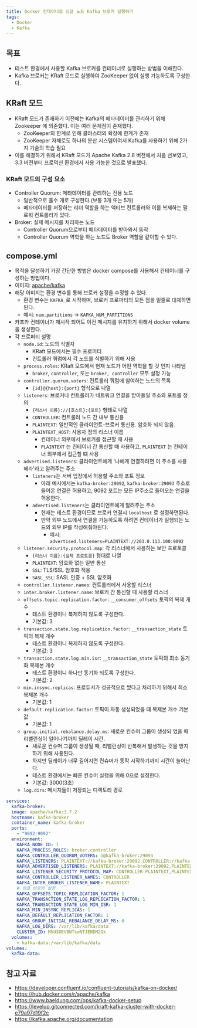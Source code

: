 ```yaml
---
title: Docker 컨테이너로 싱글 노드 Kafka 브로커 실행하기
tags:
  - Docker
  - Kafka
---
```

## 목표

- 테스트 환경에서 사용할 Kafka 브로커를 컨테이너로 실행하는 방법을 이해한다.
- Kafka 브로커는 KRaft 모드로 실행하여 ZooKeeper 없이 실행 가능하도록 구성한다.

## KRaft 모드

- KRaft 모드가 존재하기 이전에는 Kafka의 메타데이터를 관리하기 위해 Zookeeper 에 의존했다. 이는 여러 문제점이 존재했다.
	- ZooKeeper의 한계로 인해 클러스터의 확장에 한계가 존재
	- ZooKeeper 자체로도 하나의 분산 시스템이여서 Kafka를 사용하기 위해 2가지 기술의 학습 필요
- 이를 해결하기 위해서 KRaft 모드가 Apache Kafka 2.8 버전에서 처음 선보였고, 3.3 버전부터 프로덕션 환경에서 사용 가능한 것으로 발표했다.

### KRaft 모드의 구성 요소

- Controller Quorum: 메타데이터를 관리하는 전용 노드
	- 일반적으로 홀수 개로 구성한다.(보통 3개 또는 5개)
	- 메타데이터를 저장하는 리더 역할을 하는 액티브 컨트롤러와 이를 복제하는 팔로워 컨트롤러가 있다.
- Broker: 실제 메시지를 처리하는 노드
	- Controller Quorum으로부터 메타데이터를 받아와서 동작
	- Controller Quorum 역학을 하는 노드도 Broker 역할을 같이할 수 있다.

## compose.yml

- 목적을 달성하기 가장 간단한 방법은 docker compose를 사용해서 컨테이너를 구성하는 방법이다.
- 이미지: [apache/kafka](https://hub.docker.com/r/apache/kafka)
- 해당 이미지는 환경 변수를 통해 브로커 설정을 수정할 수 있다.
	- 환경 변수는 `KAFKA_`로 시작하며, 브로커 프로퍼티의 모든 점을 밑줄로 대체하면된다.
	- 예시: `num.partitions` -> `KAFKA_NUM_PARTITIONS`
- 카프카 컨테이너가 재시작 되어도 이전 메시지를 유지하기 위해서 docker volume을 생성한다.
- 각 프로퍼티 설명
	- `node.id`: 노드의 식별자
		- KRaft 모드에서는 필수 프로퍼티
		- 컨트롤러 쿼럼에서 각 노드를 식별하기 위해 사용
	- `process.roles`: KRaft 모드에서 현재 노드가 어떤 역학을 할 것 인지 나타냄
		- `broker`, `controller`, 또는 `broker, controller` 모두 설정 가능
	- `controller.quorum.voters`: 컨트롤러 쿼럼에 참여하는 노드의 목록
		- `{id}@{host}:{port}` 형식으로 나열
	- `listeners`: 브로커나 컨트롤러가 네트워크 연결을 받아들일 주소와 포트를 정의
		- `{리스너 이름}://{호스트}:{포트}` 형태로 나열
		- `CONTROLLER`: 컨트롤러 노드 간 내부 통신용
		- `PLAINTEXT`: 일반적인 클라이언트-브로커 통신용. 암호화 되지 않음.
		- `PLAINTEXT_HOST`: 사용자 정의 리스너 이름
			- 컨테이너 외부에서 브로커를 접근할 때 사용
			- `PLAINTEXT` 는 컨테이너 간 통신할 때 사용하고, `PLAINTEXT` 는 컨테이너 외부에서 접근할 떄 사용
	- `advertised.listeners`: 클라이언트에게 '나에게 연결하려면 이 주소를 사용해라'라고 알려주는 주소
		- `listeners`는 서버 입장에서 허용할 주소와 포트 정보
			- 아래 예시에서는 `kafka-broker:29092`, `kafka-broker:29093` 주소로 들어온 연결은 허용하고, 9092 포트는 모든 IP주소로 들어오는 연결을 허용한다.
		- `advertised.listeners`는 클라이언트에게 알려주는 주소
			- 현재는 테스트 환경이므로 브로커 연결시 `localhost` 로 설정하면된다.
			- 만약 외부 노드에서 연결을 가능하도록 하려면 컨테이너가 실행되는 노드의 외부 IP를 작성해줘야된다.
				- 예시: `advertised.listeners=PLAINTEXT://203.0.113.100:9092`
	- `listener.security.protocol.map`: 각 리스너에서 사용하는 보안 프로토콜 
		- `{리스너 이름}:{실제 프로토콜}` 형태로 나열
		- `PLAINTEXT`: 암호화 없는 일반 통신
		- `SSL`: TLS/SSL 암호화 적용
		- `SASL_SSL`: SASL 인증 + SSL 암호화
	- `controller.listener.names`: 컨트롤러에서 사용할 리스너
	- `inter.broker.listener.name`: 브로커 간 통신할 때 사용할 리스너
	- `offsets.topic.replication.factor`: `__consumer_offsets` 토픽의 복제 개수
		- 테스트 환경이니 복제하지 않도록 구성한다.
		- 기본값: 3
	- `transaction.state.log.replication.factor`: `__transaction_state` 토픽의 복제 개수
		- 테스트 환경이니 복제하지 않도록 구성한다.
		- 기본값: 3
	- `transaction.state.log.min.isr`: `__transaction_state` 토픽의 최소 동기화 복제본 개수
		- 테스트 환경이니 하나만 동기화 되도록 구성한다.
		- 기본값: 2
	- `min.insync.replicas`: 프로듀서가 성공적으로 썼다고 처리하기 위해서 최소 복제본 개수
		- 기본값: 1
	- `default.replication.factor`: 토픽이 자동 생성되었을 때 복제본 개수 기본 값
		- 기본값: 1
	- `group.initial.rebalance.delay.ms`: 새로운 컨슈머 그룹이 생성되 었을 때 리밸런싱이 일어나기까지 딜레이 시간.
		- 새로운 컨슈머 그룹이 생성될 때, 리밸런싱이 반복해서 발생하는 것을 방지하기 위해 사용된다.
		- 하지만 딜레이가 너무 길어지면 컨슈머가 동작 시작하기까지 시간이 늘어난다.
		- 테스트 환경에서는 빠른 컨슈머 실행을 위해 0으로 설정한다.
		- 기본값: 3000(3초)
	- `log.dirs`: 메시지들이 저장되는 디렉토리 경로

```yaml
services:
  kafka-broker:  
  image: apache/kafka:3.7.2  
  hostname: kafka-broker  
  container_name: kafka-broker  
  ports:  
    - "9092:9092"  
  environment:  
    KAFKA_NODE_ID: 1  
    KAFKA_PROCESS_ROLES: broker,controller  
    KAFKA_CONTROLLER_QUORUM_VOTERS: 1@kafka-broker:29093  
    KAFKA_LISTENERS: PLAINTEXT://kafka-broker:29092,CONTROLLER://kafka-broker:29093,PLAINTEXT_HOST://0.0.0.0:9092  
    KAFKA_ADVERTISED_LISTENERS: PLAINTEXT://kafka-broker:29092,PLAINTEXT_HOST://localhost:9092  
    KAFKA_LISTENER_SECURITY_PROTOCOL_MAP: CONTROLLER:PLAINTEXT,PLAINTEXT:PLAINTEXT,PLAINTEXT_HOST:PLAINTEXT  
    KAFKA_CONTROLLER_LISTENER_NAMES: CONTROLLER  
    KAFKA_INTER_BROKER_LISTENER_NAME: PLAINTEXT  
    # 싱글 브로커 설정  
    KAFKA_OFFSETS_TOPIC_REPLICATION_FACTOR: 1  
    KAFKA_TRANSACTION_STATE_LOG_REPLICATION_FACTOR: 1  
    KAFKA_TRANSACTION_STATE_LOG_MIN_ISR: 1  
    KAFKA_MIN_INSYNC_REPLICAS: 1  
    KAFKA_DEFAULT_REPLICATION_FACTOR: 1  
    KAFKA_GROUP_INITIAL_REBALANCE_DELAY_MS: 0  
    KAFKA_LOG_DIRS: /var/lib/kafka/data  
    CLUSTER_ID: MkU3OEVBNTcwNTJENDM2Qk  
  volumes:  
    - kafka-data:/var/lib/kafka/data
volumes:
  kafka-data:
```

## 참고 자료

- https://developer.confluent.io/confluent-tutorials/kafka-on-docker/
- https://hub.docker.com/r/apache/kafka
- https://www.baeldung.com/ops/kafka-docker-setup
- https://levelup.gitconnected.com/kraft-kafka-cluster-with-docker-e79a97d19f2c
- https://kafka.apache.org/documentation
